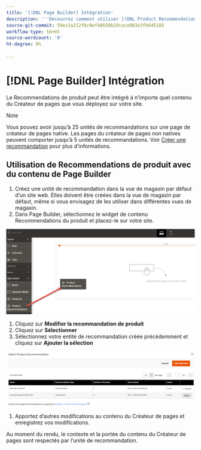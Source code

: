 ```yaml
---
title: '[!DNL Page Builder] Intégration'
description: '''Découvrez comment utiliser [!DNL Product Recommendations] unités dans le Créateur de pages."'
source-git-commit: 59ec1a212fbc9ef48658b29cace083e3fb645185
workflow-type: tm+mt
source-wordcount: '0'
ht-degree: 0%

---
```


# [!DNL Page Builder] Intégration

Le Recommendations de produit peut être intégré à n’importe quel contenu du Créateur de pages que vous déployez sur votre site.

>[!NOTE]
>
> Vous pouvez avoir jusqu’à 25 unités de recommandations sur une page de créateur de pages native. Les pages du créateur de pages non natives peuvent comporter jusqu’à 5 unités de recommandations. Voir [Créer une recommandation](create.md) pour plus d’informations.

## Utilisation de Recommendations de produit avec du contenu de Page Builder

1. Créez une unité de recommandation dans la vue de magasin par défaut d’un site web. Elles doivent être créées dans la vue de magasin par défaut, même si vous envisagez de les utiliser dans différentes vues de magasin.
1. Dans Page Builder, sélectionnez le widget de contenu Recommendations du produit et placez-le sur votre site.

![Insérer l’unité de recommandation](assets/pb-insert.png)

1. Cliquez sur **Modifier la recommandation de produit**
1. Cliquez sur **Sélectionner**
1. Sélectionnez votre entité de recommandation créée précédemment et cliquez sur **Ajouter la sélection**

![Insérer l’unité de recommandation](assets/pb-select.png)

1. Apportez d’autres modifications au contenu du Créateur de pages et enregistrez vos modifications.

Au moment du rendu, le contexte et la portée du contenu du Créateur de pages sont respectés par l’unité de recommandation.
